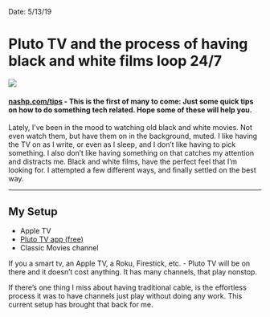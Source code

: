Date: 5/13/19

# Pluto TV and the process of having black and white films loop 24/7

![][image-1]

#### [nashp.com/tips][1] - This is the first of many to come: Just some quick tips on how to do something tech related. Hope some of these will help you.

Lately, I’ve been in the mood to watching old black and white movies. Not even watch them, but have them on in the background, muted. I like having the TV on as I write, or even as I sleep, and I don’t like having to pick something. I also don’t like having something on that catches my attention and distracts me. Black and white films, have the perfect feel that I’m looking for. I attempted a few different ways, and finally settled on the best way.

---- 

## My Setup

- Apple TV
- [Pluto TV app (free)][2]
- Classic Movies channel

If you a smart tv, an Apple TV, a Roku, Firestick, etc. - Pluto TV will be on there and it doesn’t cost anything. It has many channels, that play nonstop.

If there’s one thing I miss about having traditional cable, is the effortless process it was to have channels just play without doing any work. This current setup has brought that back for me.

[1]:	/tips
[2]:	https://pluto.tv/

[image-1]:	https://icdn2.digitaltrends.com/image/plutotv-guide-mode.jpg